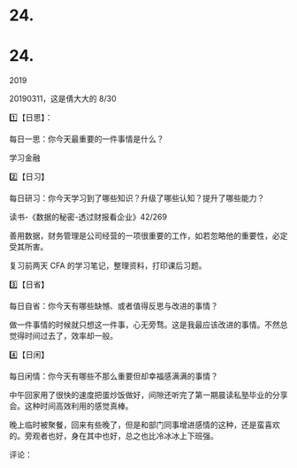 # 24.

# 24.

2019

20190311，这是倩大大的 8/30

1️⃣【日思】：

每日一思：你今天最重要的一件事情是什么？

学习金融

2️⃣【日习】

每日研习：你今天学习到了哪些知识？升级了哪些认知？提升了哪些能力？

读书-《数据的秘密-透过财报看企业》42/269

善用数据，财务管理是公司经营的一项很重要的工作，如若忽略他的重要性，必定受其所害。

复习前两天 CFA 的学习笔记，整理资料，打印课后习题。

3️⃣【日省】

每日自省：你今天有哪些缺憾、或者值得反思与改进的事情？

做一件事情的时候就只想这一件事，心无旁骛。这是我最应该改进的事情。不然总觉得时间过去了，效率却一般。

4️⃣【日闲】

每日闲情：你今天有哪些不那么重要但却幸福感满满的事情？

中午回家用了很快的速度把蛋炒饭做好，间隙还听完了第一期晨读私塾毕业的分享会。这种时间高效利用的感觉真棒。

晚上临时被聚餐，回来有些晚了，但是和部门同事增进感情的这种，还是蛮喜欢的。旁观者也好，身在其中也好，总之也比冷冰冰上下班强。

评论：